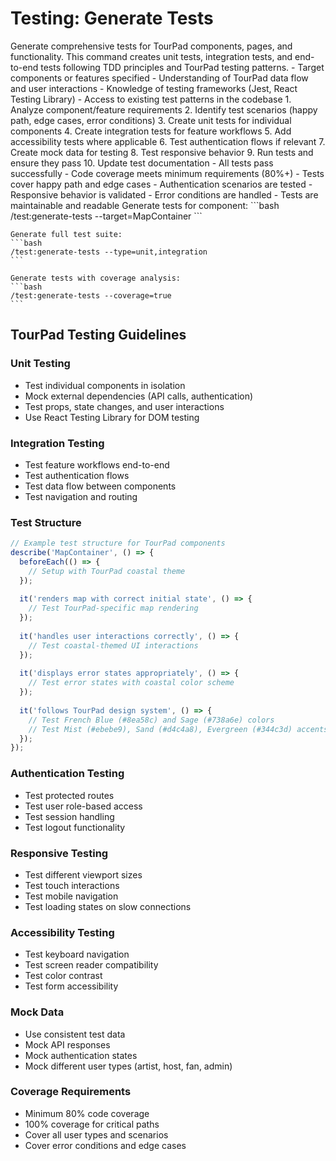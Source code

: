 # Testing: Generate Tests

<instructions>
  <context>
    Generate comprehensive tests for TourPad components, pages, and functionality. This command creates unit tests, integration tests, and end-to-end tests following TDD principles and TourPad testing patterns.
  </context>
  
  <requirements>
    - Target components or features specified
    - Understanding of TourPad data flow and user interactions
    - Knowledge of testing frameworks (Jest, React Testing Library)
    - Access to existing test patterns in the codebase
  </requirements>
  
  <execution>
    1. Analyze component/feature requirements
    2. Identify test scenarios (happy path, edge cases, error conditions)
    3. Create unit tests for individual components
    4. Create integration tests for feature workflows
    5. Add accessibility tests where applicable
    6. Test authentication flows if relevant
    7. Create mock data for testing
    8. Test responsive behavior
    9. Run tests and ensure they pass
    10. Update test documentation
  </execution>
  
  <validation>
    - All tests pass successfully
    - Code coverage meets minimum requirements (80%+)
    - Tests cover happy path and edge cases
    - Authentication scenarios are tested
    - Responsive behavior is validated
    - Error conditions are handled
    - Tests are maintainable and readable
  </validation>
  
  <examples>
    Generate tests for component:
    ```bash
    /test:generate-tests --target=MapContainer
    ```
    
    Generate full test suite:
    ```bash
    /test:generate-tests --type=unit,integration
    ```
    
    Generate tests with coverage analysis:
    ```bash
    /test:generate-tests --coverage=true
    ```
  </examples>
</instructions>

## TourPad Testing Guidelines

### Unit Testing
- Test individual components in isolation
- Mock external dependencies (API calls, authentication)
- Test props, state changes, and user interactions
- Use React Testing Library for DOM testing

### Integration Testing
- Test feature workflows end-to-end
- Test authentication flows
- Test data flow between components
- Test navigation and routing

### Test Structure
```javascript
// Example test structure for TourPad components
describe('MapContainer', () => {
  beforeEach(() => {
    // Setup with TourPad coastal theme
  });
  
  it('renders map with correct initial state', () => {
    // Test TourPad-specific map rendering
  });
  
  it('handles user interactions correctly', () => {
    // Test coastal-themed UI interactions
  });
  
  it('displays error states appropriately', () => {
    // Test error states with coastal color scheme
  });
  
  it('follows TourPad design system', () => {
    // Test French Blue (#8ea58c) and Sage (#738a6e) colors
    // Test Mist (#ebebe9), Sand (#d4c4a8), Evergreen (#344c3d) accents
  });
});
```

### Authentication Testing
- Test protected routes
- Test user role-based access
- Test session handling
- Test logout functionality

### Responsive Testing
- Test different viewport sizes
- Test touch interactions
- Test mobile navigation
- Test loading states on slow connections

### Accessibility Testing
- Test keyboard navigation
- Test screen reader compatibility
- Test color contrast
- Test form accessibility

### Mock Data
- Use consistent test data
- Mock API responses
- Mock authentication states
- Mock different user types (artist, host, fan, admin)

### Coverage Requirements
- Minimum 80% code coverage
- 100% coverage for critical paths
- Cover all user types and scenarios
- Cover error conditions and edge cases